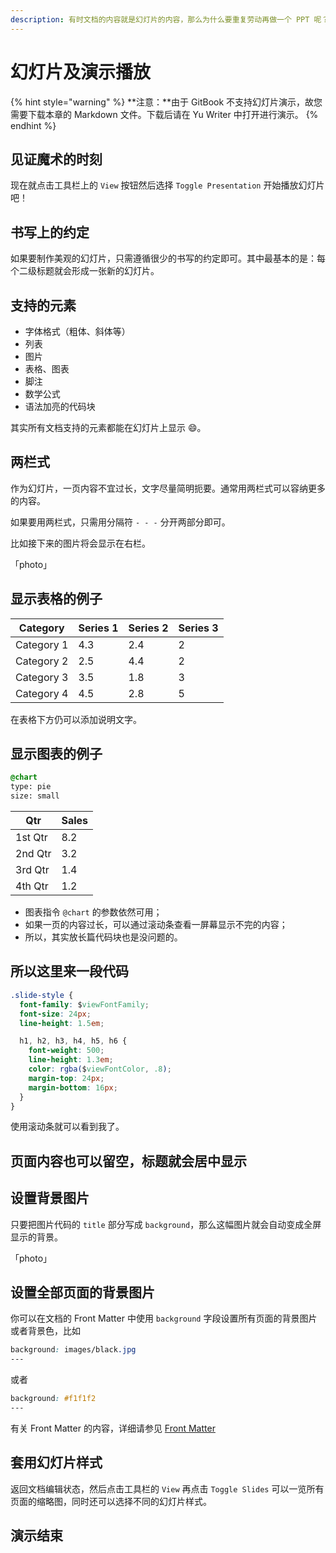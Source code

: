 ```yaml
---
description: 有时文档的内容就是幻灯片的内容，那么为什么要重复劳动再做一个 PPT 呢？Yu Writer 支持以幻灯片的形式播放文档。
---
```


# 幻灯片及演示播放

{% hint style="warning" %}
**注意：**由于 GitBook 不支持幻灯片演示，故您需要下载本章的 Markdown 文件。下载后请在 Yu Writer 中打开进行演示。
{% endhint %}

## 见证魔术的时刻

现在就点击工具栏上的 `View` 按钮然后选择 `Toggle Presentation` 开始播放幻灯片吧！

## 书写上的约定

如果要制作美观的幻灯片，只需遵循很少的书写的约定即可。其中最基本的是：每个二级标题就会形成一张新的幻灯片。

## 支持的元素

* 字体格式（粗体、斜体等）
* 列表
* 图片
* 表格、图表
* 脚注
* 数学公式
* 语法加亮的代码块

其实所有文档支持的元素都能在幻灯片上显示 😄。

## 两栏式

作为幻灯片，一页内容不宜过长，文字尽量简明扼要。通常用两栏式可以容纳更多的内容。

如果要用两栏式，只需用分隔符 `- - -` 分开两部分即可。

比如接下来的图片将会显示在右栏。

「photo」

## 显示表格的例子

| Category | Series 1 | Series 2 | Series 3 |
| --- | --- | --- | --- |
| Category 1 | 4.3 | 2.4 | 2 |
| Category 2 | 2.5 | 4.4 | 2 |
| Category 3 | 3.5 | 1.8 | 3 |
| Category 4 | 4.5 | 2.8 | 5 |

在表格下方仍可以添加说明文字。

## 显示图表的例子

```css
@chart
type: pie
size: small
```

| Qtr | Sales |
| --- | --- |
| 1st Qtr | 8.2 |
| 2nd Qtr | 3.2 |
| 3rd Qtr | 1.4 |
| 4th Qtr | 1.2 |

* 图表指令 `@chart` 的参数依然可用；
* 如果一页的内容过长，可以通过滚动条查看一屏幕显示不完的内容；
* 所以，其实放长篇代码块也是没问题的。

## 所以这里来一段代码

```css
.slide-style {
  font-family: $viewFontFamily;
  font-size: 24px;
  line-height: 1.5em;

  h1, h2, h3, h4, h5, h6 {
    font-weight: 500;
    line-height: 1.3em;
    color: rgba($viewFontColor, .8);
    margin-top: 24px;
    margin-bottom: 16px;
  }
}
```

使用滚动条就可以看到我了。

## 页面内容也可以留空，标题就会居中显示

## 设置背景图片

只要把图片代码的 `title` 部分写成 `background`，那么这幅图片就会自动变成全屏显示的背景。

「photo」

## 设置全部页面的背景图片

你可以在文档的 Front Matter 中使用 `background` 字段设置所有页面的背景图片或者背景色，比如

```css
background: images/black.jpg
---
```

或者

```css
background: #f1f1f2
---
```

有关 Front Matter 的内容，详细请参见 [Front Matter](front-matter.md)

## 套用幻灯片样式

返回文档编辑状态，然后点击工具栏的 `View` 再点击 `Toggle Slides` 可以一览所有页面的缩略图，同时还可以选择不同的幻灯片样式。

## 演示结束



